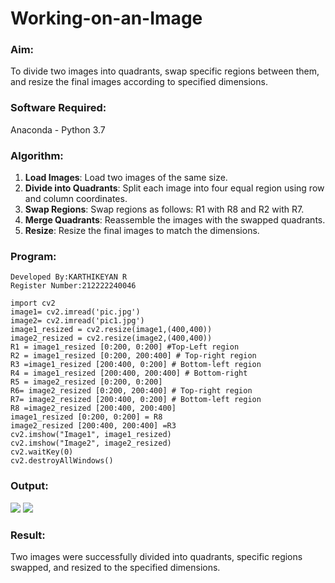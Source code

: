 # Working-on-an-Image
### Aim:
 To divide two images into quadrants, swap specific regions between them, and resize the final images according to specified dimensions.
###  Software Required:
Anaconda - Python 3.7
### Algorithm:
1. **Load Images**: Load two images of the same size.
2. **Divide into Quadrants**: Split each image into four equal region using row and column coordinates.
3. **Swap Regions**: Swap regions as follows: R1 with R8 and R2 with R7.
4. **Merge Quadrants**: Reassemble the images with the swapped quadrants.
5. **Resize**: Resize the final images to match the dimensions.
### Program:
```
Developed By:KARTHIKEYAN R
Register Number:212222240046
```
```
import cv2
image1= cv2.imread('pic.jpg')
image2= cv2.imread('pic1.jpg')
image1_resized = cv2.resize(image1,(400,400))
image2_resized = cv2.resize(image2,(400,400))
R1 = image1_resized [0:200, 0:200] #Top-Left region
R2 = image1_resized [0:200, 200:400] # Top-right region
R3 =image1_resized [200:400, 0:200] # Bottom-left region
R4 = image1_resized [200:400, 200:400] # Bottom-right 
R5 = image2_resized [0:200, 0:200]
R6= image2_resized [0:200, 200:400] # Top-right region
R7= image2_resized [200:400, 0:200] # Bottom-left region
R8 =image2_resized [200:400, 200:400] 
image1_resized [0:200, 0:200] = R8 
image2_resized [200:400, 200:400] =R3
cv2.imshow("Image1", image1_resized)
cv2.imshow("Image2", image2_resized)
cv2.waitKey(0)
cv2.destroyAllWindows()

```
### Output:
![](https://github.com/user-attachments/assets/5b0aaf10-c4da-4e21-9c5b-0229041103a8)
![](https://github.com/user-attachments/assets/a8d01aed-896b-4c22-904d-c42f8d5375ca)


### Result:
Two images were successfully divided into quadrants, specific regions swapped, and resized to the specified dimensions.
